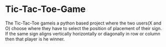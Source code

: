 # Tic-Tac-Toe-Game
 The Tic-Tac-Toe gameis a python based project where the two users(X and O) choose where they have to select the position of placement of their sign. If the same sign aligns vertically horizontally or diagonally in row or column then that player is he winner.
